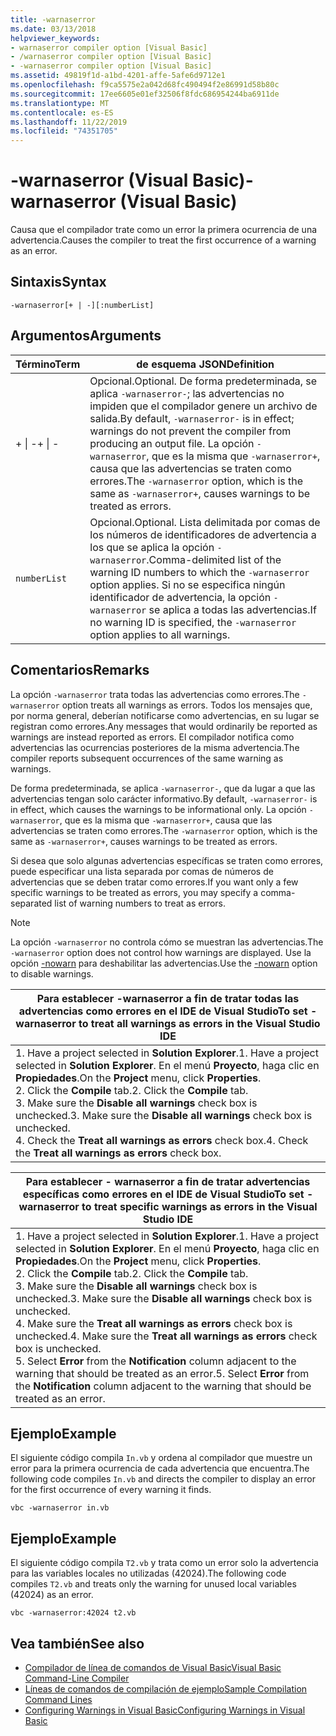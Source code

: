 ```yaml
---
title: -warnaserror
ms.date: 03/13/2018
helpviewer_keywords:
- warnaserror compiler option [Visual Basic]
- /warnaserror compiler option [Visual Basic]
- -warnaserror compiler option [Visual Basic]
ms.assetid: 49819f1d-a1bd-4201-affe-5afe6d9712e1
ms.openlocfilehash: f9ca5575e2a042d68fc490494f2e86991d58b80c
ms.sourcegitcommit: 17ee6605e01ef32506f8fdc686954244ba6911de
ms.translationtype: MT
ms.contentlocale: es-ES
ms.lasthandoff: 11/22/2019
ms.locfileid: "74351705"
---
```

# <a name="-warnaserror-visual-basic"></a><span data-ttu-id="b66ad-102">-warnaserror (Visual Basic)</span><span class="sxs-lookup"><span data-stu-id="b66ad-102">-warnaserror (Visual Basic)</span></span>
<span data-ttu-id="b66ad-103">Causa que el compilador trate como un error la primera ocurrencia de una advertencia.</span><span class="sxs-lookup"><span data-stu-id="b66ad-103">Causes the compiler to treat the first occurrence of a warning as an error.</span></span>  
  
## <a name="syntax"></a><span data-ttu-id="b66ad-104">Sintaxis</span><span class="sxs-lookup"><span data-stu-id="b66ad-104">Syntax</span></span>  
  
```console  
-warnaserror[+ | -][:numberList]  
```  
  
## <a name="arguments"></a><span data-ttu-id="b66ad-105">Argumentos</span><span class="sxs-lookup"><span data-stu-id="b66ad-105">Arguments</span></span>  
  
|<span data-ttu-id="b66ad-106">Término</span><span class="sxs-lookup"><span data-stu-id="b66ad-106">Term</span></span>|<span data-ttu-id="b66ad-107">de esquema JSON</span><span class="sxs-lookup"><span data-stu-id="b66ad-107">Definition</span></span>|  
|---|---|  
|<span data-ttu-id="b66ad-108">+ &#124; -</span><span class="sxs-lookup"><span data-stu-id="b66ad-108">+ &#124; -</span></span>|<span data-ttu-id="b66ad-109">Opcional.</span><span class="sxs-lookup"><span data-stu-id="b66ad-109">Optional.</span></span> <span data-ttu-id="b66ad-110">De forma predeterminada, se aplica `-warnaserror-`; las advertencias no impiden que el compilador genere un archivo de salida.</span><span class="sxs-lookup"><span data-stu-id="b66ad-110">By default, `-warnaserror-` is in effect; warnings do not prevent the compiler from producing an output file.</span></span> <span data-ttu-id="b66ad-111">La opción `-warnaserror`, que es la misma que `-warnaserror+`, causa que las advertencias se traten como errores.</span><span class="sxs-lookup"><span data-stu-id="b66ad-111">The `-warnaserror` option, which is the same as `-warnaserror+`, causes warnings to be treated as errors.</span></span>|  
|`numberList`|<span data-ttu-id="b66ad-112">Opcional.</span><span class="sxs-lookup"><span data-stu-id="b66ad-112">Optional.</span></span> <span data-ttu-id="b66ad-113">Lista delimitada por comas de los números de identificadores de advertencia a los que se aplica la opción `-warnaserror`.</span><span class="sxs-lookup"><span data-stu-id="b66ad-113">Comma-delimited list of the warning ID numbers to which the `-warnaserror` option applies.</span></span> <span data-ttu-id="b66ad-114">Si no se especifica ningún identificador de advertencia, la opción `-warnaserror` se aplica a todas las advertencias.</span><span class="sxs-lookup"><span data-stu-id="b66ad-114">If no warning ID is specified, the `-warnaserror` option applies to all warnings.</span></span>|  
  
## <a name="remarks"></a><span data-ttu-id="b66ad-115">Comentarios</span><span class="sxs-lookup"><span data-stu-id="b66ad-115">Remarks</span></span>  
 <span data-ttu-id="b66ad-116">La opción `-warnaserror` trata todas las advertencias como errores.</span><span class="sxs-lookup"><span data-stu-id="b66ad-116">The `-warnaserror` option treats all warnings as errors.</span></span> <span data-ttu-id="b66ad-117">Todos los mensajes que, por norma general, deberían notificarse como advertencias, en su lugar se registran como errores.</span><span class="sxs-lookup"><span data-stu-id="b66ad-117">Any messages that would ordinarily be reported as warnings are instead reported as errors.</span></span> <span data-ttu-id="b66ad-118">El compilador notifica como advertencias las ocurrencias posteriores de la misma advertencia.</span><span class="sxs-lookup"><span data-stu-id="b66ad-118">The compiler reports subsequent occurrences of the same warning as warnings.</span></span>  
  
 <span data-ttu-id="b66ad-119">De forma predeterminada, se aplica `-warnaserror-`, que da lugar a que las advertencias tengan solo carácter informativo.</span><span class="sxs-lookup"><span data-stu-id="b66ad-119">By default, `-warnaserror-` is in effect, which causes the warnings to be informational only.</span></span> <span data-ttu-id="b66ad-120">La opción `-warnaserror`, que es la misma que `-warnaserror+`, causa que las advertencias se traten como errores.</span><span class="sxs-lookup"><span data-stu-id="b66ad-120">The `-warnaserror` option, which is the same as `-warnaserror+`, causes warnings to be treated as errors.</span></span>  
  
 <span data-ttu-id="b66ad-121">Si desea que solo algunas advertencias específicas se traten como errores, puede especificar una lista separada por comas de números de advertencias que se deben tratar como errores.</span><span class="sxs-lookup"><span data-stu-id="b66ad-121">If you want only a few specific warnings to be treated as errors, you may specify a comma-separated list of warning numbers to treat as errors.</span></span>  
  
> [!NOTE]
> <span data-ttu-id="b66ad-122">La opción `-warnaserror` no controla cómo se muestran las advertencias.</span><span class="sxs-lookup"><span data-stu-id="b66ad-122">The `-warnaserror` option does not control how warnings are displayed.</span></span> <span data-ttu-id="b66ad-123">Use la opción [-nowarn](../../../visual-basic/reference/command-line-compiler/nowarn.md) para deshabilitar las advertencias.</span><span class="sxs-lookup"><span data-stu-id="b66ad-123">Use the [-nowarn](../../../visual-basic/reference/command-line-compiler/nowarn.md) option to disable warnings.</span></span>  
  
|<span data-ttu-id="b66ad-124">Para establecer -warnaserror a fin de tratar todas las advertencias como errores en el IDE de Visual Studio</span><span class="sxs-lookup"><span data-stu-id="b66ad-124">To set -warnaserror to treat all warnings as errors in the Visual Studio IDE</span></span>|  
|---|  
|<span data-ttu-id="b66ad-125">1.  Have a project selected in **Solution Explorer**.</span><span class="sxs-lookup"><span data-stu-id="b66ad-125">1.  Have a project selected in **Solution Explorer**.</span></span> <span data-ttu-id="b66ad-126">En el menú **Proyecto**, haga clic en **Propiedades**.</span><span class="sxs-lookup"><span data-stu-id="b66ad-126">On the **Project** menu, click **Properties**.</span></span> <br /><span data-ttu-id="b66ad-127">2.  Click the **Compile** tab.</span><span class="sxs-lookup"><span data-stu-id="b66ad-127">2.  Click the **Compile** tab.</span></span><br /><span data-ttu-id="b66ad-128">3.  Make sure the **Disable all warnings** check box is unchecked.</span><span class="sxs-lookup"><span data-stu-id="b66ad-128">3.  Make sure the **Disable all warnings** check box is unchecked.</span></span><br /><span data-ttu-id="b66ad-129">4.  Check the **Treat all warnings as errors** check box.</span><span class="sxs-lookup"><span data-stu-id="b66ad-129">4.  Check the **Treat all warnings as errors** check box.</span></span>|  
  
|<span data-ttu-id="b66ad-130">Para establecer - warnaserror a fin de tratar advertencias específicas como errores en el IDE de Visual Studio</span><span class="sxs-lookup"><span data-stu-id="b66ad-130">To set -warnaserror to treat specific warnings as errors in the Visual Studio IDE</span></span>|  
|---|  
|<span data-ttu-id="b66ad-131">1.  Have a project selected in **Solution Explorer**.</span><span class="sxs-lookup"><span data-stu-id="b66ad-131">1.  Have a project selected in **Solution Explorer**.</span></span> <span data-ttu-id="b66ad-132">En el menú **Proyecto**, haga clic en **Propiedades**.</span><span class="sxs-lookup"><span data-stu-id="b66ad-132">On the **Project** menu, click **Properties**.</span></span><br /><span data-ttu-id="b66ad-133">2.  Click the **Compile** tab.</span><span class="sxs-lookup"><span data-stu-id="b66ad-133">2.  Click the **Compile** tab.</span></span><br /><span data-ttu-id="b66ad-134">3.  Make sure the **Disable all warnings** check box is unchecked.</span><span class="sxs-lookup"><span data-stu-id="b66ad-134">3.  Make sure the **Disable all warnings** check box is unchecked.</span></span><br /><span data-ttu-id="b66ad-135">4.  Make sure the **Treat all warnings as errors** check box is unchecked.</span><span class="sxs-lookup"><span data-stu-id="b66ad-135">4.  Make sure the **Treat all warnings as errors** check box is unchecked.</span></span><br /><span data-ttu-id="b66ad-136">5.  Select **Error** from the **Notification** column adjacent to the warning that should be treated as an error.</span><span class="sxs-lookup"><span data-stu-id="b66ad-136">5.  Select **Error** from the **Notification** column adjacent to the warning that should be treated as an error.</span></span>|  
  
## <a name="example"></a><span data-ttu-id="b66ad-137">Ejemplo</span><span class="sxs-lookup"><span data-stu-id="b66ad-137">Example</span></span>  
 <span data-ttu-id="b66ad-138">El siguiente código compila `In.vb` y ordena al compilador que muestre un error para la primera ocurrencia de cada advertencia que encuentra.</span><span class="sxs-lookup"><span data-stu-id="b66ad-138">The following code compiles `In.vb` and directs the compiler to display an error for the first occurrence of every warning it finds.</span></span>  
  
```console
vbc -warnaserror in.vb  
```  
  
## <a name="example"></a><span data-ttu-id="b66ad-139">Ejemplo</span><span class="sxs-lookup"><span data-stu-id="b66ad-139">Example</span></span>  
 <span data-ttu-id="b66ad-140">El siguiente código compila `T2.vb` y trata como un error solo la advertencia para las variables locales no utilizadas (42024).</span><span class="sxs-lookup"><span data-stu-id="b66ad-140">The following code compiles `T2.vb` and treats only the warning for unused local variables (42024) as an error.</span></span>  
  
```console
vbc -warnaserror:42024 t2.vb  
```  
  
## <a name="see-also"></a><span data-ttu-id="b66ad-141">Vea también</span><span class="sxs-lookup"><span data-stu-id="b66ad-141">See also</span></span>

- [<span data-ttu-id="b66ad-142">Compilador de línea de comandos de Visual Basic</span><span class="sxs-lookup"><span data-stu-id="b66ad-142">Visual Basic Command-Line Compiler</span></span>](../../../visual-basic/reference/command-line-compiler/index.md)
- [<span data-ttu-id="b66ad-143">Líneas de comandos de compilación de ejemplo</span><span class="sxs-lookup"><span data-stu-id="b66ad-143">Sample Compilation Command Lines</span></span>](../../../visual-basic/reference/command-line-compiler/sample-compilation-command-lines.md)
- [<span data-ttu-id="b66ad-144">Configuring Warnings in Visual Basic</span><span class="sxs-lookup"><span data-stu-id="b66ad-144">Configuring Warnings in Visual Basic</span></span>](/visualstudio/ide/configuring-warnings-in-visual-basic)

